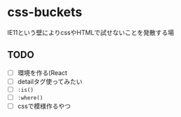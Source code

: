 # css-buckets
IE11という壁によりcssやHTMLで試せないことを発散する場

## TODO
- [ ] 環境を作る(React
- [ ] detailタグ使ってみたい
- [ ] `:is()` 
- [ ] `:where()`
- [ ] cssで模様作るやつ
